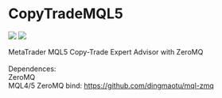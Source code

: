 # CopyTradeMQL5

![](https://i.imgur.com/Tm8hbpk.png)
![](https://i.imgur.com/sjNdVYJ.png)

MetaTrader MQL5 Copy-Trade Expert Advisor with ZeroMQ<br>
<br>
Dependences:<br>
ZeroMQ<br>
MQL4/5 ZeroMQ bind: https://github.com/dingmaotu/mql-zmq<br>
